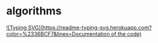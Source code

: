 # algorithms
[![Typing SVG](https://readme-typing-svg.herokuapp.com?color=%2336BCF7&lines=Documentation of the code)](https://git.io/typing-svg)
